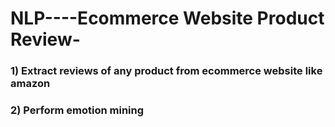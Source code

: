 # NLP----Ecommerce Website Product Review-

### 1) Extract reviews of any product from ecommerce website like amazon
### 2) Perform emotion mining
